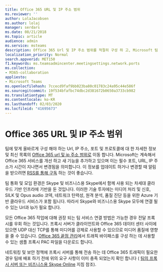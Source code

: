 ```yaml
---
title: Office 365 URL 및 IP 주소 범위
ms.reviewer: ''
author: LolaJacobsen
ms.author: lolaj
manager: serdars
ms.date: 08/21/2018
ms.topic: article
audience: admin
ms.service: msteams
description: Office 365 Url 및 IP 주소 범위를 적절히 구성 하 고, Microsoft 팀 서비스와의 연결을 사용할 수 있는 경우 전달 프록시를 우회 하 고, 네트워킹 및 보안 정책에 대 한 요구 사항을 확인 하는 방법을 알아봅니다.
localization_priority: Normal
search.appverid: MET150
f1.keywords: ms.teamsadmincenter.meetingsettings.network.ports
ms.collection:
- M365-collaboration
appliesto:
- Microsoft Teams
ms.openlocfilehash: 7ccecd9faf9bb023ba80c01783c24a95c44e586f
ms.sourcegitcommit: 19f534bfafbc74dbc2d381672b0650a3733cb982
ms.translationtype: MT
ms.contentlocale: ko-KR
ms.lasthandoff: 02/03/2020
ms.locfileid: "41695673"
---
```

<a name="office-365-urls-and-ip-address-ranges"></a>Office 365 URL 및 IP 주소 범위
=====================================

팀에 맞게 올바르게 구성 해야 하는 Url, IP 주소, 포트 및 프로토콜에 대 한 자세한 정보 및 최신 목록의 [Office 365 url 및 ip 주소 범위로](https://docs.microsoft.com/office365/enterprise/urls-and-ip-address-ranges#skype-for-business-online-and-microsoft-teams) 이동 합니다. Microsoft는 계속해서 Office 365 서비스를 개선 하고 새 기능을 추가하고 있으며 이는 필수 포트, URL, IP 주소가 시간이 지나면서 변경됨을 의미합니다. 이 정보를 업데이트 하거나 변경할 때 알림을 받으려면 [RSS를 통해 구독](https://go.microsoft.com/fwlink/p/?linkid=236301) 하는 것이 좋습니다.

팀 통화 및 모임 환경은 Skype 및 비즈니스용 Skype에서 함께 사용 되는 차세대 클라우드 기반 인프라에 기반을 둔 것입니다. 이러한 기술 투자에는 미디어 처리 및 신호, SILK 및 Opus audio 코덱, 네트워크 탄력성, 원격 분석, 품질 진단 등을 위한 Azure 기반 클라우드 서비스가 포함 됩니다. 따라서 Skype와 비즈니스용 Skype 모두에 연결 될 수 있는 Url과 Ip가 필요 합니다.

모든 Office 365 작업에 대해 권장 되는 팀 서비스 연결 방법은 가능한 경우 전달 프록시를 우회 하는 것입니다. 프록시 서버가 클라이언트와 Office 365 데이터 센터 사이에 있으면 UDP 대신 TCP를 통해 미디어를 강제로 사용할 수 있으므로 미디어 품질에 영향을 줄 수 있습니다. [Office 365 끝점 관리](https://support.office.com/article/99cab9d4-ef59-4207-9f2b-3728eb46bf9a)에서 트래픽 바이패스를 구성 하는 데 사용할 수 있는 샘플 프록시 PAC 파일을 다운로드 합니다.

네트워킹 및 보안 정책에 프록시 서버를 통해 전송 하는 데 Office 365 트래픽이 필요한 경우 팀에 배포 하기 전에 위의 요구 사항이 이미 충족 되었는지 확인 합니다 ( [팀의 프록시 서버 또는 비즈니스용 Skype Online](proxy-servers-for-skype-for-business-online.md) 지침 참조).
